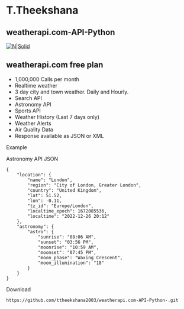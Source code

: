 # T.Theekshana
## weatherapi.com-API-Python

[![N|Solid](https://cdn.weatherapi.com/v4/images/weatherapi_logo.png)](https://www.weatherapi.com/pricing.aspx)

## weatherapi.com free plan 

- 1,000,000 Calls per month
- Realtime weather
- 3 day city and town weather. Daily and Hourly.
- Search API
- Astronomy API
- Sports API
- Weather History (Last 7 days only)
- Weather Alerts
- Air Quality Data
- Response available as JSON or XML

Example

Astronomy API JSON

```
{
    "location": {
        "name": "London",
        "region": "City of London, Greater London",
        "country": "United Kingdom",
        "lat": 51.52,
        "lon": -0.11,
        "tz_id": "Europe/London",
        "localtime_epoch": 1672085536,
        "localtime": "2022-12-26 20:12"
    },
    "astronomy": {
        "astro": {
            "sunrise": "08:06 AM",
            "sunset": "03:56 PM",
            "moonrise": "10:59 AM",
            "moonset": "07:45 PM",
            "moon_phase": "Waxing Crescent",
            "moon_illumination": "18"
        }
    }
}
```

Download
```
https://github.com/ttheekshana2003/weatherapi.com-API-Python-.git
